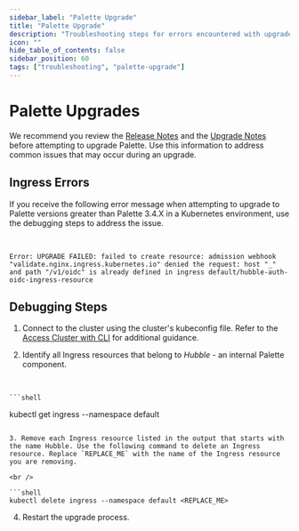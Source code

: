```yaml
---
sidebar_label: "Palette Upgrade"
title: "Palette Upgrade"
description: "Troubleshooting steps for errors encountered with upgrade actions."
icon: ""
hide_table_of_contents: false
sidebar_position: 60
tags: ["troubleshooting", "palette-upgrade"]
---
```





# Palette Upgrades

We recommend you review the [Release Notes](../release-notes.md) and the [Upgrade Notes](../enterprise-version/upgrade.md) before attempting to upgrade Palette. Use this information to address common issues that may occur during an upgrade.



## Ingress Errors

If you receive the following error message when attempting to upgrade to Palette versions greater than Palette 3.4.X in a Kubernetes environment, use the debugging steps to address the issue.

<br />


```hideClipboard text
Error: UPGRADE FAILED: failed to create resource: admission webhook "validate.nginx.ingress.kubernetes.io" denied the request: host "_" and path "/v1/oidc" is already defined in ingress default/hubble-auth-oidc-ingress-resource
```


## Debugging Steps

1. Connect to the cluster using the cluster's kubeconfig file. Refer to the [Access Cluster with CLI](../clusters/cluster-management/palette-webctl.md) for additional guidance.



2. Identify all Ingress resources that belong to *Hubble* - an internal Palette component.

  <br />

 	```shell
  kubectl get ingress --namespace default
  ```

3. Remove each Ingress resource listed in the output that starts with the name Hubble. Use the following command to delete an Ingress resource. Replace `REPLACE_ME` with the name of the Ingress resource you are removing.

  <br />

  ```shell
  kubectl delete ingress --namespace default <REPLACE_ME>
  ```


4. Restart the upgrade process.

<br />

